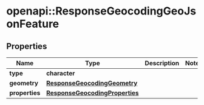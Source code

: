 # openapi::ResponseGeocodingGeoJsonFeature

## Properties
Name | Type | Description | Notes
------------ | ------------- | ------------- | -------------
**type** | **character** |  | 
**geometry** | [**ResponseGeocodingGeometry**](ResponseGeocodingGeometry.md) |  | 
**properties** | [**ResponseGeocodingProperties**](ResponseGeocodingProperties.md) |  | 


